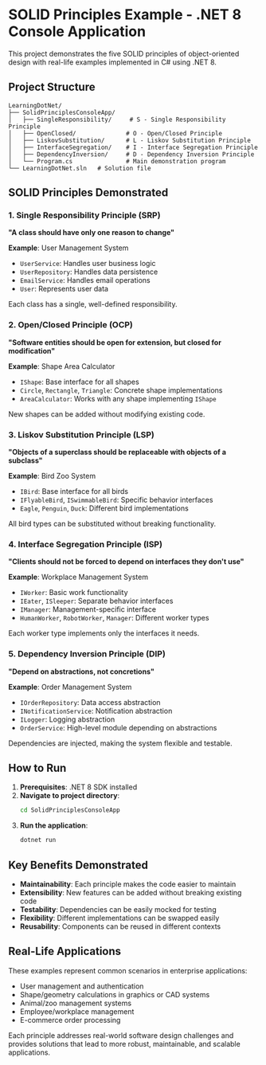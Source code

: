 # SOLID Principles Example - .NET 8 Console Application

This project demonstrates the five SOLID principles of object-oriented design with real-life examples implemented in C# using .NET 8.

## Project Structure

```
LearningDotNet/
├── SolidPrinciplesConsoleApp/
│   ├── SingleResponsibility/     # S - Single Responsibility Principle
│   ├── OpenClosed/              # O - Open/Closed Principle
│   ├── LiskovSubstitution/      # L - Liskov Substitution Principle
│   ├── InterfaceSegregation/    # I - Interface Segregation Principle
│   ├── DependencyInversion/     # D - Dependency Inversion Principle
│   └── Program.cs               # Main demonstration program
└── LearningDotNet.sln   # Solution file
```

## SOLID Principles Demonstrated

### 1. Single Responsibility Principle (SRP)
**"A class should have only one reason to change"**

**Example**: User Management System
- `UserService`: Handles user business logic
- `UserRepository`: Handles data persistence
- `EmailService`: Handles email operations
- `User`: Represents user data

Each class has a single, well-defined responsibility.

### 2. Open/Closed Principle (OCP)
**"Software entities should be open for extension, but closed for modification"**

**Example**: Shape Area Calculator
- `IShape`: Base interface for all shapes
- `Circle`, `Rectangle`, `Triangle`: Concrete shape implementations
- `AreaCalculator`: Works with any shape implementing `IShape`

New shapes can be added without modifying existing code.

### 3. Liskov Substitution Principle (LSP)
**"Objects of a superclass should be replaceable with objects of a subclass"**

**Example**: Bird Zoo System
- `IBird`: Base interface for all birds
- `IFlyableBird`, `ISwimmableBird`: Specific behavior interfaces
- `Eagle`, `Penguin`, `Duck`: Different bird implementations

All bird types can be substituted without breaking functionality.

### 4. Interface Segregation Principle (ISP)
**"Clients should not be forced to depend on interfaces they don't use"**

**Example**: Workplace Management System
- `IWorker`: Basic work functionality
- `IEater`, `ISleeper`: Separate behavior interfaces
- `IManager`: Management-specific interface
- `HumanWorker`, `RobotWorker`, `Manager`: Different worker types

Each worker type implements only the interfaces it needs.

### 5. Dependency Inversion Principle (DIP)
**"Depend on abstractions, not concretions"**

**Example**: Order Management System
- `IOrderRepository`: Data access abstraction
- `INotificationService`: Notification abstraction
- `ILogger`: Logging abstraction
- `OrderService`: High-level module depending on abstractions

Dependencies are injected, making the system flexible and testable.

## How to Run

1. **Prerequisites**: .NET 8 SDK installed
2. **Navigate to project directory**:
   ```bash
   cd SolidPrinciplesConsoleApp
   ```
3. **Run the application**:
   ```bash
   dotnet run
   ```

## Key Benefits Demonstrated

- **Maintainability**: Each principle makes the code easier to maintain
- **Extensibility**: New features can be added without breaking existing code
- **Testability**: Dependencies can be easily mocked for testing
- **Flexibility**: Different implementations can be swapped easily
- **Reusability**: Components can be reused in different contexts

## Real-Life Applications

These examples represent common scenarios in enterprise applications:
- User management and authentication
- Shape/geometry calculations in graphics or CAD systems
- Animal/zoo management systems
- Employee/workplace management
- E-commerce order processing

Each principle addresses real-world software design challenges and provides solutions that lead to more robust, maintainable, and scalable applications.
